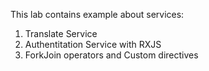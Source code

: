 This lab contains example about services:
1) Translate Service
2) Authentitation Service with RXJS
3) ForkJoin operators and Custom directives
